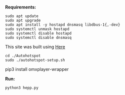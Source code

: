 
**Requirements:**
```
sudo apt update
sudo apt upgrade
sudo apt install -y hostapd dnsmasq libdbus-1{,-dev}
sudo systemctl unmask hostapd
sudo systemctl disable hostapd
sudo systemctl disable dnsmasq
```
This site was built using [Here](https://www.raspberryconnect.com/projects/65-raspberrypi-hotspot-accesspoints/183-raspberry-pi-automatic-hotspot-and-static-hotspot-installer)
```
cd ./Autohotspot
sudo ./autohotspot-setup.sh
```
pip3 install omxplayer-wrapper

**Run:**
```
python3 hepp.py
```
